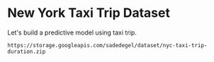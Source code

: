 # New York Taxi Trip Dataset


Let's build a predictive model using taxi trip.

`https://storage.googleapis.com/sadedegel/dataset/nyc-taxi-trip-duration.zip`

